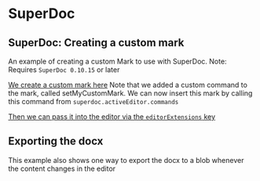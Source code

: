 # SuperDoc
## SuperDoc: Creating a custom mark

An example of creating a custom Mark to use with SuperDoc.
Note: Requires `SuperDoc 0.10.15` or later

[We create a custom mark here](https://github.com/Harbour-Enterprises/SuperDoc/blob/main/examples/vue-custom-mark/src/custom-mark.js)
Note that we added a custom command to the mark, called setMyCustomMark. We can now insert this mark by calling this command from `superdoc.activeEditor.commands`

[Then we can pass it into the editor via the `editorExtensions` key](https://github.com/Harbour-Enterprises/SuperDoc/blob/e724d31eaba50a423ed0d73a4264a09b33d06eaa/examples/vue-custom-mark/src/App.vue#L20)

## Exporting the docx
This example also shows one way to export the docx to a blob whenever the content changes in the editor
